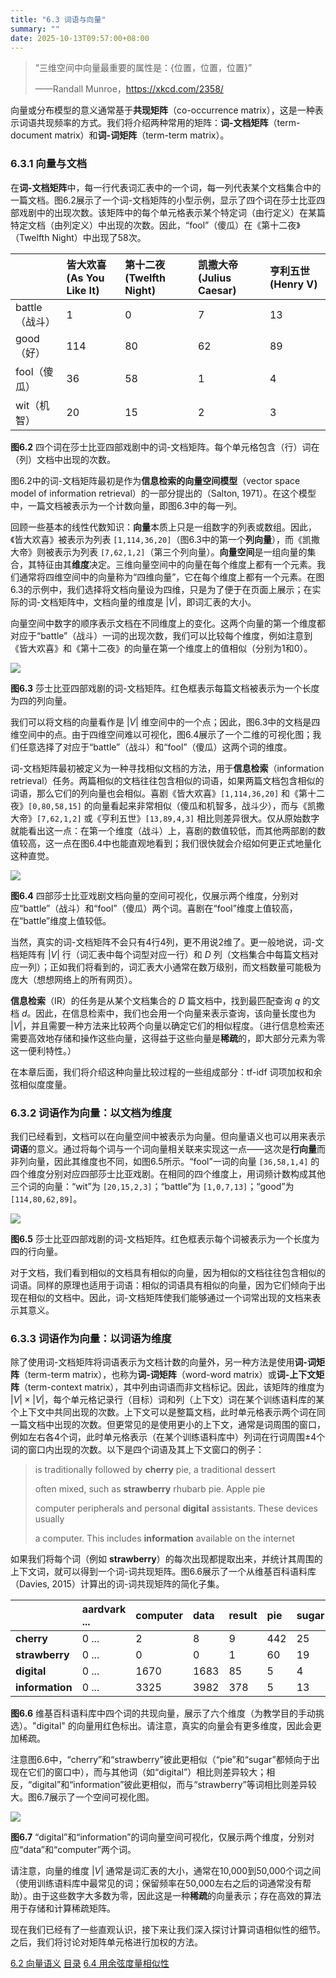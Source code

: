 ```yaml
---
title: "6.3 词语与向量"
summary: ""
date: 2025-10-13T09:57:00+08:00
---
```


> “三维空间中向量最重要的属性是：{位置，位置，位置}”
>
> ——Randall Munroe，https://xkcd.com/2358/

向量或分布模型的意义通常基于**共现矩阵**（co-occurrence matrix），这是一种表示词语共现频率的方式。我们将介绍两种常用的矩阵：**词-文档矩阵**（term-document matrix）和**词-词矩阵**（term-term matrix）。

### 6.3.1 向量与文档

在**词-文档矩阵**中，每一行代表词汇表中的一个词，每一列代表某个文档集合中的一篇文档。图6.2展示了一个词-文档矩阵的小型示例，显示了四个词在莎士比亚四部戏剧中的出现次数。该矩阵中的每个单元格表示某个特定词（由行定义）在某篇特定文档（由列定义）中出现的次数。因此，“fool”（傻瓜）在《第十二夜》（Twelfth Night）中出现了58次。

| | 皆大欢喜 (As You Like It) | 第十二夜 (Twelfth Night) | 凯撒大帝 (Julius Caesar) | 亨利五世 (Henry V) |
| :--- | :--- | :--- | :--- | :--- |
| battle（战斗） | 1 | 0 | 7 | 13 |
| good（好） | 114 | 80 | 62 | 89 |
| fool（傻瓜） | 36 | 58 | 1 | 4 |
| wit（机智） | 20 | 15 | 2 | 3 |

**图6.2** 四个词在莎士比亚四部戏剧中的词-文档矩阵。每个单元格包含（行）词在（列）文档中出现的次数。

图6.2中的词-文档矩阵最初是作为**信息检索的向量空间模型**（vector space model of information retrieval）的一部分提出的（Salton, 1971）。在这个模型中，一篇文档被表示为一个计数向量，即图6.3中的每一列。

回顾一些基本的线性代数知识：**向量**本质上只是一组数字的列表或数组。因此，《皆大欢喜》被表示为列表 `[1,114,36,20]`（图6.3中的第一个**列向量**），而《凯撒大帝》则被表示为列表 `[7,62,1,2]`（第三个列向量）。**向量空间**是一组向量的集合，其特征由其**维度**决定。三维向量空间中的向量在每个维度上都有一个元素。我们通常将四维空间中的向量称为“四维向量”，它在每个维度上都有一个元素。在图6.3的示例中，我们选择将文档向量设为四维，只是为了便于在页面上展示；在实际的词-文档矩阵中，文档向量的维度是 $|V|$，即词汇表的大小。

向量空间中数字的顺序表示文档在不同维度上的变化。这两个向量的第一个维度都对应于“battle”（战斗）一词的出现次数，我们可以比较每个维度，例如注意到《皆大欢喜》和《第十二夜》的向量在第一个维度上的值相似（分别为1和0）。

![](/images/speech-and-language-processing/slp-fig-6-3.png)

**图6.3** 莎士比亚四部戏剧的词-文档矩阵。红色框表示每篇文档被表示为一个长度为四的列向量。

我们可以将文档的向量看作是 $|V|$ 维空间中的一个点；因此，图6.3中的文档是四维空间中的点。由于四维空间难以可视化，图6.4展示了一个二维的可视化图；我们任意选择了对应于“battle”（战斗）和“fool”（傻瓜）这两个词的维度。

词-文档矩阵最初被定义为一种寻找相似文档的方法，用于**信息检索**（information retrieval）任务。两篇相似的文档往往包含相似的词语，如果两篇文档包含相似的词语，那么它们的列向量也会相似。喜剧《皆大欢喜》`[1,114,36,20]` 和《第十二夜》`[0,80,58,15]` 的向量看起来非常相似（傻瓜和机智多，战斗少），而与《凯撒大帝》`[7,62,1,2]` 或《亨利五世》`[13,89,4,3]` 相比则差异很大。仅从原始数字就能看出这一点：在第一个维度（战斗）上，喜剧的数值较低，而其他两部剧的数值较高，这一点在图6.4中也能直观地看到；我们很快就会介绍如何更正式地量化这种直觉。

![](/images/speech-and-language-processing/slp-fig-6-4.png)

**图6.4** 四部莎士比亚戏剧文档向量的空间可视化，仅展示两个维度，分别对应“battle”（战斗）和“fool”（傻瓜）两个词。喜剧在“fool”维度上值较高，在“battle”维度上值较低。

当然，真实的词-文档矩阵不会只有4行4列，更不用说2维了。更一般地说，词-文档矩阵有 $|V|$ 行（词汇表中每个词型对应一行）和 $D$ 列（文档集合中每篇文档对应一列）；正如我们将看到的，词汇表大小通常在数万级别，而文档数量可能极为庞大（想想网络上的所有网页）。

**信息检索**（IR）的任务是从某个文档集合的 $D$ 篇文档中，找到最匹配查询 $q$ 的文档 $d$。因此，在信息检索中，我们也会用一个向量来表示查询，该向量长度也为 $|V|$，并且需要一种方法来比较两个向量以确定它们的相似程度。（进行信息检索还需要高效地存储和操作这些向量，这得益于这些向量是**稀疏**的，即大部分元素为零这一便利特性。）

在本章后面，我们将介绍这种向量比较过程的一些组成部分：tf-idf 词项加权和余弦相似度度量。

### 6.3.2 词语作为向量：以文档为维度

我们已经看到，文档可以在向量空间中被表示为向量。但向量语义也可以用来表示**词语**的意义。通过将每个词与一个词向量相关联来实现这一点——这次是**行向量**而非列向量，因此其维度也不同，如图6.5所示。“fool”一词的向量 `[36,58,1,4]` 的四个维度分别对应四部莎士比亚戏剧。在相同的四个维度上，用词频计数构成其他三个词的向量：“wit”为 `[20,15,2,3]`；“battle”为 `[1,0,7,13]`；“good”为 `[114,80,62,89]`。

![](/images/speech-and-language-processing/slp-fig-6-5.png)

**图6.5** 莎士比亚四部戏剧的词-文档矩阵。红色框表示每个词被表示为一个长度为四的行向量。

对于文档，我们看到相似的文档具有相似的向量，因为相似的文档往往包含相似的词语。同样的原理也适用于词语：相似的词语具有相似的向量，因为它们倾向于出现在相似的文档中。因此，词-文档矩阵使我们能够通过一个词常出现的文档来表示其意义。

### 6.3.3 词语作为向量：以词语为维度

除了使用词-文档矩阵将词语表示为文档计数的向量外，另一种方法是使用**词-词矩阵**（term-term matrix），也称为**词-词矩阵**（word-word matrix）或**词-上下文矩阵**（term-context matrix），其中列由词语而非文档标记。因此，该矩阵的维度为 $|V| \times |V|$，每个单元格记录行（目标）词和列（上下文）词在某个训练语料库的某个上下文中共同出现的次数。上下文可以是整篇文档，此时单元格表示两个词在同一篇文档中出现的次数。但更常见的是使用更小的上下文，通常是词周围的窗口，例如左右各4个词，此时单元格表示（在某个训练语料库中）列词在行词周围±4个词的窗口内出现的次数。以下是四个词语及其上下文窗口的例子：

> is traditionally followed by **cherry** pie, a traditional dessert
>
> often mixed, such as **strawberry** rhubarb pie. Apple pie
>
> computer peripherals and personal **digital** assistants. These devices usually
>
> a computer. This includes **information** available on the internet

如果我们将每个词（例如 **strawberry**）的每次出现都提取出来，并统计其周围的上下文词，就可以得到一个词-词共现矩阵。图6.6展示了一个从维基百科语料库（Davies, 2015）计算出的词-词共现矩阵的简化子集。

| | aardvark ... | computer | data | result | pie | sugar | ... |
| :--- | :--- | :--- | :--- | :--- | :--- | :--- | :--- |
| **cherry** | 0 ... | 2 | 8 | 9 | 442 | 25 | ... |
| **strawberry** | 0 ... | 0 | 0 | 1 | 60 | 19 | ... |
| **digital** | 0 ... | 1670 | 1683 | 85 | 5 | 4 | ... |
| **information** | 0 ... | 3325 | 3982 | 378 | 5 | 13 | ... |

**图6.6** 维基百科语料库中四个词的共现向量，展示了六个维度（为教学目的手动挑选）。"digital" 的向量用红色标出。请注意，真实的向量会有更多维度，因此会更加稀疏。

注意图6.6中，“cherry”和“strawberry”彼此更相似（“pie”和“sugar”都倾向于出现在它们的窗口中），而与其他词（如“digital”）相比则差异较大；相反，“digital”和“information”彼此更相似，而与“strawberry”等词相比则差异较大。图6.7展示了一个空间可视化图。

![](/images/speech-and-language-processing/slp-fig-6-7.png)

**图6.7** “digital”和“information”的词向量空间可视化，仅展示两个维度，分别对应“data”和“computer”两个词。

请注意，向量的维度 $|V|$ 通常是词汇表的大小，通常在10,000到50,000个词之间（使用训练语料库中最常见的词；保留频率在50,000左右之后的词通常没有帮助）。由于这些数字大多数为零，因此这是一种**稀疏**的向量表示；存在高效的算法用于存储和计算稀疏矩阵。

现在我们已经有了一些直观认识，接下来让我们深入探讨计算词语相似性的细节。之后，我们将讨论对矩阵单元格进行加权的方法。


<nav class="pagination justify-content-between">
<a href="../ch6-02">6.2 向量语义</a>
<a href="../">目录</a>
<a href="../ch6-04">6.4 用余弦度量相似性</a>
</nav>

